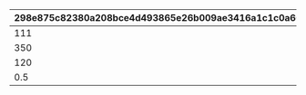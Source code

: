 |298e875c82380a208bce4d493865e26b009ae3416a1c1c0a6687ccfa40678b39|8247088e5b42f7f94c22b8a3b67d17e1299c91a28f23595f8f443344ed40f195|0ef4e5727b249cf04464226e610062a58c18804e03f1ebed8e5d98d47e0bf9e7|affc838c7dd78ac3e13ccd45b23db94d4d925857c2fb2813d35cbedefb8b391e|
| --- | --- | --- | --- |
|111|1|105|108|
|350|2|160|255|
|120|3|105|110|
|0.5|4|2.5|1.5|